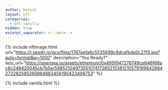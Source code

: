 ```yaml
---
author: bsoist
layout: nft
categories:
  - nft-vanilla
hidden: true
excerpt_separator: <!--more-->
---
```

{% include nftimage.html 
url="https://i.seadn.io/gcs/files/1767aefa6c5535699c9dcafbda0c27f5.jpg?auto=format&w=1000"
description="You Ready?"
lazy_url="https://opensea.io/assets/ethereum/0x495f947276749ce646f68ac8c248420045cb7b5e/5985210497355107417265215381210579199842884272282595265964883456190423498753"
%}


<!--more-->
{% include vanilla.html %}
